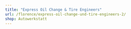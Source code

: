 ```yaml
---
title: "Express Oil Change & Tire Engineers"
url: /florence/express-oil-change-und-tire-engineers-2/
shop: Autowerkstatt
---
```

